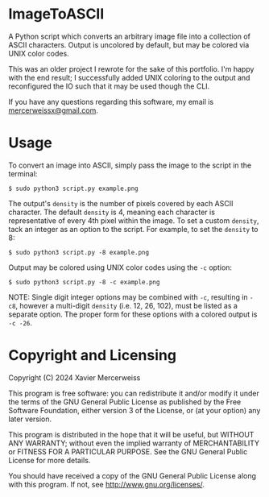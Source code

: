 # ImageToASCII
A Python script which converts an arbitrary image file into a collection of ASCII characters. Output is uncolored by default, but may be colored via UNIX color codes.

This was an older project I rewrote for the sake of this portfolio. I'm happy with the end result; I successfully added UNIX coloring to the output and reconfigured the IO such that it may be used though the CLI.

If you have any questions regarding this software, my email is mercerweissx@gmail.com.

# Usage
To convert an image into ASCII, simply pass the image to the script in the terminal:

`$ sudo python3 script.py example.png`

The output's `density` is the number of pixels covered by each ASCII character. The default `density` is 4, meaning each character is representative of every 4th pixel within the image. To set a custom `density`, tack an integer as an option
to the script. For example, to set the `density` to 8:

`$ sudo python3 script.py -8 example.png`

Output may be colored using UNIX color codes using the `-c` option:

`$ sudo python3 script.py -8 -c example.png`

NOTE: Single digit integer options may be combined with `-c`, resulting in `-c8`, however a multi-digit `density` (i.e. 12, 26, 102), must be listed as a separate option. The proper form for these options with a colored output is `-c -26`.

# Copyright and Licensing
Copyright (C) 2024 Xavier Mercerweiss

This program is free software: you can redistribute it and/or modify
it under the terms of the GNU General Public License as published by
the Free Software Foundation, either version 3 of the License, or
(at your option) any later version.

This program is distributed in the hope that it will be useful,
but WITHOUT ANY WARRANTY; without even the implied warranty of
MERCHANTABILITY or FITNESS FOR A PARTICULAR PURPOSE.  See the
GNU General Public License for more details.

You should have received a copy of the GNU General Public License
along with this program.  If not, see <http://www.gnu.org/licenses/>.
